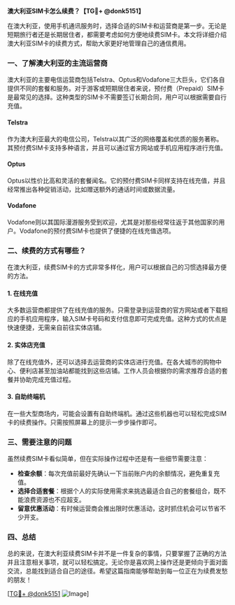 **澳大利亚SIM卡怎么续费？【TG💪+ @donk5151】**

在澳大利亚，使用手机通讯服务时，选择合适的SIM卡和运营商是第一步。无论是短期旅行者还是长期居住者，都需要考虑如何方便地续费SIM卡。本文将详细介绍澳大利亚SIM卡的续费方式，帮助大家更好地管理自己的通信费用。

### 一、了解澳大利亚的主流运营商

澳大利亚的主要电信运营商包括Telstra、Optus和Vodafone三大巨头，它们各自提供不同的套餐和服务。对于游客或短期居住者来说，预付费（Prepaid）SIM卡是最常见的选择。这种类型的SIM卡不需要签订长期合同，用户可以根据需要自行充值。

#### Telstra
作为澳大利亚最大的电信公司，Telstra以其广泛的网络覆盖和优质的服务著称。其预付费SIM卡支持多种语言，并且可以通过官方网站或手机应用程序进行充值。

#### Optus
Optus以性价比高和灵活的套餐闻名。它的预付费SIM卡同样支持在线充值，并且经常推出各种促销活动，比如赠送额外的通话时间或数据流量。

#### Vodafone
Vodafone则以其国际漫游服务受到欢迎，尤其是对那些经常往返于其他国家的用户。Vodafone的预付费SIM卡也提供了便捷的在线充值选项。

### 二、续费的方式有哪些？

在澳大利亚，续费SIM卡的方式非常多样化，用户可以根据自己的习惯选择最方便的方法。

#### 1. 在线充值
大多数运营商都提供了在线充值的服务。只需登录到运营商的官方网站或者下载相应的手机应用程序，输入SIM卡号码和支付信息即可完成充值。这种方式的优点是快速便捷，无需亲自前往实体店铺。

#### 2. 实体店充值
除了在线充值外，还可以选择去运营商的实体店进行充值。在各大城市的购物中心、便利店甚至加油站都能找到这些店铺。工作人员会根据你的需求推荐合适的套餐并协助完成充值过程。

#### 3. 自助终端机
在一些大型商场内，可能会设置有自助终端机。通过这些机器也可以轻松完成SIM卡的续费操作。只需按照屏幕上的提示一步步操作即可。

### 三、需要注意的问题

虽然续费SIM卡看似简单，但在实际操作过程中还是有一些细节需要注意：

- **检查余额**：每次充值前最好先确认一下当前账户内的余额情况，避免重复充值。
- **选择合适套餐**：根据个人的实际使用需求来挑选最适合自己的套餐组合，既不能浪费资源也不应超支。
- **留意优惠活动**：有时候运营商会推出限时优惠活动，这时抓住机会可以节省不少开支。

### 四、总结

总的来说，在澳大利亚续费SIM卡并不是一件复杂的事情，只要掌握了正确的方法并且注意相关事项，就可以轻松搞定。无论你是喜欢网上操作还是更倾向于面对面交流，总能找到适合自己的途径。希望这篇指南能够帮助到每一位正在为续费发愁的朋友！

[[TG💪+ @donk5151](https://t.me/s/donk5151) ![Image](https://i.postimg.cc/rwNCRYN7/Snipaste-2025-04-30-17-27-05.png)]